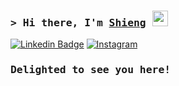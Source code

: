 ### <samp>&gt; Hi there, I'm <a href="#" target="_blank">Shieng</a> <img src="https://media.giphy.com/media/hvRJCLFzcasrR4ia7z/giphy.gif" width="25"> </samp>


[![Linkedin Badge](https://img.shields.io/badge/-LinkedIn-0e76a8?style=flat-square&logo=Linkedin&logoColor=white)](#)
[![Instagram](https://img.shields.io/badge/Instagram-%23E4405F.svg?logo=Instagram&logoColor=white)](https://instagram.com/ntann.204/) 
<!-- Proudly created with GPRM ( https://gprm.itsvg.in ) -->
### <samp>Delighted to see you here! &nbsp;
